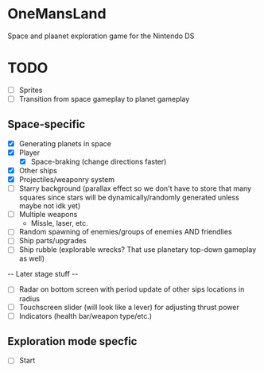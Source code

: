 # OneMansLand
Space and plaanet exploration game for the Nintendo DS

# TODO

* [ ] Sprites
* [ ] Transition from space gameplay to planet gameplay

## Space-specific
* [x] Generating planets in space
* [x] Player
  * [x] Space-braking (change directions faster)
* [x] Other ships
* [x] Projectiles/weaponry system
* [ ] Starry background (parallax effect so we don't have to store that many squares since stars will be dynamically/randomly generated unless maybe not idk yet)
* [ ] Multiple weapons
  * Missle, laser, etc.
* [ ] Random spawning of enemies/groups of enemies AND friendlies
* [ ] Ship parts/upgrades
* [ ] Ship rubble (explorable wrecks? That use planetary top-down gameplay as well)

-- Later stage stuff --
* [ ] Radar on bottom screen with period update of other sips locations in radius
* [ ] Touchscreen slider (will look like a lever) for adjusting thrust power
* [ ] Indicators (health bar/weapon type/etc.)

## Exploration mode specfic

* [ ] Start